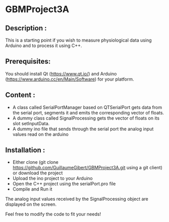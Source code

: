 # GBMProject3A

Description :
-------------

This is a starting point if you wish to measure physiological data using Arduino and to process it using C++. 

Prerequisites:
--------------

You should install Qt (https://www.qt.io/) and Arduino (https://www.arduino.cc/en/Main/Software) for your platform.

Content :
---------
* A class called SerialPortManager based on QTSerialPort gets data from the serial port, segments it and emits the corresponding vector of floats.
* A dummy class called SignalProcessing gets the vector of floats on its slot setInputData.
* A dummy ino file that sends through the serial port the analog input values read on the arduino

Installation :
-------------

* Either clone (git clone https://github.com/GuillaumeGibert/GBMProject3A.git using a git client) or download the project
* Upload the ino project to your Arduino
* Open the C++ project using the serialPort.pro file
* Compile and Run it

The analog input values received by the SignalProcessing object are displayed on the screen.

Feel free to modify the code to fit your needs!

